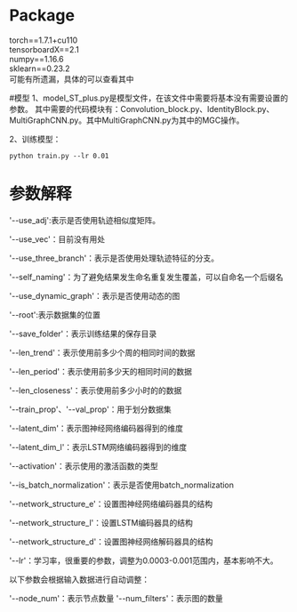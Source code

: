# Package
torch==1.7.1+cu110  
tensorboardX==2.1  
numpy==1.16.6  
sklearn==0.23.2  
可能有所遗漏，具体的可以查看其中


#模型
1、model_ST_plus.py是模型文件，在该文件中需要将基本没有需要设置的参数。
其中需要的代码模块有：Convolution_block.py、IdentityBlock.py、MultiGraphCNN.py。其中MultiGraphCNN.py为其中的MGC操作。

2、训练模型：
```shell script
python train.py --lr 0.01
```
# 参数解释
'--use_adj':表示是否使用轨迹相似度矩阵。

'--use_vec'：目前没有用处

'--use_three_branch'：表示是否使用处理轨迹特征的分支。

'--self_naming'：为了避免结果发生命名重复发生覆盖，可以自命名一个后缀名

'--use_dynamic_graph'：表示是否使用动态的图

'--root':表示数据集的位置

'--save_folder'：表示训练结果的保存目录

'--len_trend'：表示使用前多少个周的相同时间的数据

'--len_period'：表示使用前多少天的相同时间的数据

'--len_closeness'：表示使用前多少小时的的数据

'--train_prop'、'--val_prop'：用于划分数据集

'--latent_dim'：表示图神经网络编码器得到的维度

'--latent_dim_l'：表示LSTM网络编码器得到的维度

'--activation'：表示使用的激活函数的类型

'--is_batch_normalization'：表示是否使用batch_normalization

'--network_structure_e'：设置图神经网络编码器具的结构

'--network_structure_l'：设置LSTM编码器具的结构

'--network_structure_d'：设置图神经网络解码器具的结构

'--lr'：学习率，很重要的参数，调整为0.0003-0.001范围内，基本影响不大。
  
以下参数会根据输入数据进行自动调整：

'--node_num'：表示节点数量
'--num_filters'：表示图的数量
